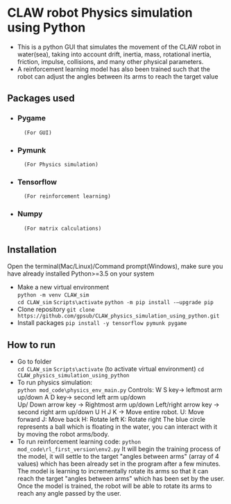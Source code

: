 # CLAW robot Physics simulation using Python

- This is a python GUI that simulates the movement of the CLAW robot in water(sea), taking into account drift, inertia, mass, rotational inertia, friction, impulse, collisions, and many other physical parameters.
- A reinforcement learning model has also been trained such that the robot can adjust the angles between its arms to reach the target value
## Packages used
- ### Pygame 
        (For GUI)
- ### Pymunk
        (For Physics simulation)
- ### Tensorflow
        (For reinforcement learning)
- ### Numpy
        (For matrix calculations)


## Installation
Open the terminal(Mac/Linux)/Command prompt(Windows), make sure you have already installed Python>=3.5 on your system
- Make a new virtual environment    
    `python -m venv CLAW_sim`    
    `cd CLAW_sim`
    `Scripts\activate`
    `python -m pip install -–upgrade pip`
- Clone repository
    `git clone https://github.com/gpsub/CLAW_physics_simulation_using_python.git`
- Install packages
    `pip install -y tensorflow pymunk pygame`

## How to run
- Go to folder  
    `cd CLAW_sim`
    `Scripts\activate` (to activate virtual environment)
    `cd CLAW_physics_simulation_using_python`
- To run physics simulation:     
    `python mod_code\physics_env_main.py`
    Controls: W S key-> leftmost arm up/down
              A D key-> second left arm up/down  
              Up/ Down arrow key -> Rightmost arm up/down
              Left/right arrow key -> second right arm up/down
              U H J K -> Move entire robot. U: Move forward J: Move back H: Rotate left K: Rotate right
    The blue circle represents a ball which is floating in the water, you can interact with it by moving the robot arms/body.
- To run reinforcement learning code: 
    `python mod_code\rl_first_version\env2.py`
    It will begin the training process of the model, it will settle to the target "angles between arms" (array of 4 values) which has been already set in the program after a few minutes.
    The model is learning to incrementally rotate its arms so that it can reach the target "angles between arms"  which has been set by the user. Once the model is trained, the robot will be able to rotate its arms to reach any angle passed by the user.            
